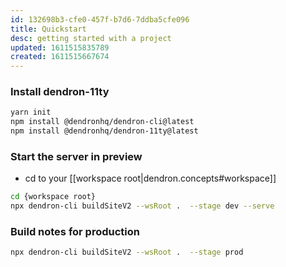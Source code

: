 ```yaml
---
id: 132698b3-cfe0-457f-b7d6-7ddba5cfe096
title: Quickstart
desc: getting started with a project
updated: 1611515835789
created: 1611515667674
---
```



### Install dendron-11ty

```bash
yarn init
npm install @dendronhq/dendron-cli@latest
npm install @dendronhq/dendron-11ty@latest
```

### Start the server in preview

- cd to your [[workspace root|dendron.concepts#workspace]]
```bash
cd {workspace root}
npx dendron-cli buildSiteV2 --wsRoot .  --stage dev --serve
```

### Build notes for production

```bash
npx dendron-cli buildSiteV2 --wsRoot .  --stage prod 
```